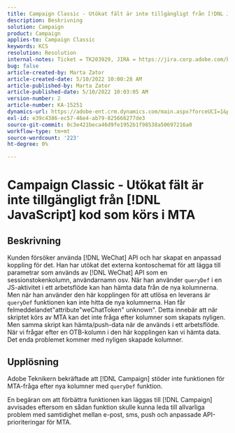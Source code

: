 ```yaml
---
title: Campaign Classic - Utökat fält är inte tillgängligt från [!DNL JavaScript] kod som körs i MTA
description: Beskrivning
solution: Campaign
product: Campaign
applies-to: Campaign Classic
keywords: KCS
resolution: Resolution
internal-notes: Ticket = TK203929, JIRA = https://jira.corp.adobe.com/browse/NEO-20460, https://jira.corp.adobe.com/browse/NEO-20648
bug: false
article-created-by: Marta Zator
article-created-date: 5/10/2022 10:00:28 AM
article-published-by: Marta Zator
article-published-date: 5/10/2022 10:03:05 AM
version-number: 2
article-number: KA-15251
dynamics-url: https://adobe-ent.crm.dynamics.com/main.aspx?forceUCI=1&pagetype=entityrecord&etn=knowledgearticle&id=90301002-48d0-ec11-a7b5-00224809c101
exl-id: e39c4386-ec57-46e4-ab79-825666277de3
source-git-commit: 0c3e421beca46d9fe1952b1f98538a50697216a0
workflow-type: tm+mt
source-wordcount: '223'
ht-degree: 0%

---
```


# Campaign Classic - Utökat fält är inte tillgängligt från [!DNL JavaScript] kod som körs i MTA

## Beskrivning


Kunden försöker använda [!DNL WeChat] API och har skapat en anpassad koppling för det. Han har utökat det externa kontoschemat för att lägga till parametrar som används av [!DNL WeChat] API som en sessionstokenkolumn, användarnamn osv. När han använder `queryDef` i en JS-aktivitet i ett arbetsflöde kan han hämta data från de nya kolumnerna. Men när han använder den här kopplingen för att utlösa en leverans är `queryDef` funktionen kan inte hitta de nya kolumnerna. Han får felmeddelandet&quot;attribute&quot;weChatToken&quot; unknown&quot;. Detta innebär att när skriptet körs av MTA kan det inte fråga efter kolumner som skapats nyligen. Men samma skript kan hämta/push-data när de används i ett arbetsflöde. När vi frågar efter en OTB-kolumn i den här kopplingen kan vi hämta data. Det enda problemet kommer med nyligen skapade kolumner.


## Upplösning


Adobe<b> </b>Teknikern bekräftade att [!DNL Campaign] stöder inte funktionen för MTA-fråga efter nya kolumner med `queryDef` funktion.

En begäran om att förbättra funktionen kan läggas till [!DNL Campaign] avvisades eftersom en sådan funktion skulle kunna leda till allvarliga problem med samtidighet mellan e-post, sms, push och anpassade API-prioriteringar för MTA.

